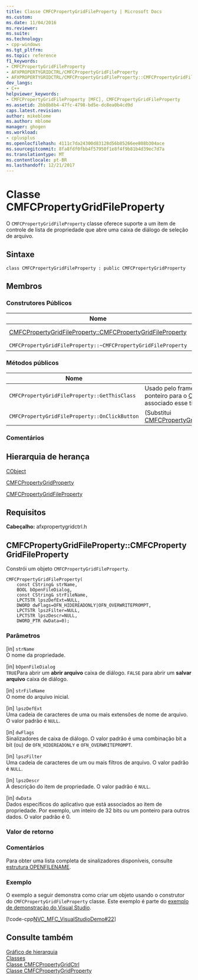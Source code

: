 ```yaml
---
title: Classe CMFCPropertyGridFileProperty | Microsoft Docs
ms.custom: 
ms.date: 11/04/2016
ms.reviewer: 
ms.suite: 
ms.technology:
- cpp-windows
ms.tgt_pltfrm: 
ms.topic: reference
f1_keywords:
- CMFCPropertyGridFileProperty
- AFXPROPERTYGRIDCTRL/CMFCPropertyGridFileProperty
- AFXPROPERTYGRIDCTRL/CMFCPropertyGridFileProperty::CMFCPropertyGridFileProperty
dev_langs:
- C++
helpviewer_keywords:
- CMFCPropertyGridFileProperty [MFC], CMFCPropertyGridFileProperty
ms.assetid: 2bb8b8b4-47fc-4798-bd5e-dc8ea0b4cd9d
caps.latest.revision: 
author: mikeblome
ms.author: mblome
manager: ghogen
ms.workload:
- cplusplus
ms.openlocfilehash: 4111c7da24300d83128d56b85266ee808b304ace
ms.sourcegitcommit: 8fa8fdf0fbb4f57950f1e8f4f9b81b4d39ec7d7a
ms.translationtype: MT
ms.contentlocale: pt-BR
ms.lasthandoff: 12/21/2017
---
```

# <a name="cmfcpropertygridfileproperty-class"></a>Classe CMFCPropertyGridFileProperty
O `CMFCPropertyGridFileProperty` classe oferece suporte a um item de controle de lista de propriedade que abre uma caixa de diálogo de seleção de arquivo.  
  
## <a name="syntax"></a>Sintaxe  
  
```  
class CMFCPropertyGridFileProperty : public CMFCPropertyGridProperty  
```  
  
## <a name="members"></a>Membros  
  
### <a name="public-constructors"></a>Construtores Públicos  
  
|Nome|Descrição|  
|----------|-----------------|  
|[CMFCPropertyGridFileProperty::CMFCPropertyGridFileProperty](#cmfcpropertygridfileproperty)|Constrói um objeto `CMFCPropertyGridFileProperty`.|  
|`CMFCPropertyGridFileProperty::~CMFCPropertyGridFileProperty`|Destruidor.|  
  
### <a name="public-methods"></a>Métodos públicos  
  
|Nome|Descrição|  
|----------|-----------------|  
|`CMFCPropertyGridFileProperty::GetThisClass`|Usado pelo framework para obter um ponteiro para o [CRuntimeClass](../../mfc/reference/cruntimeclass-structure.md) objeto associado esse tipo de classe.|  
|`CMFCPropertyGridFileProperty::OnClickButton`|(Substitui [CMFCPropertyGridProperty::OnClickButton](../../mfc/reference/cmfcpropertygridproperty-class.md#onclickbutton).)|  
  
### <a name="remarks"></a>Comentários  
  
## <a name="inheritance-hierarchy"></a>Hierarquia de herança  
 [CObject](../../mfc/reference/cobject-class.md)  
  
 [CMFCPropertyGridProperty](../../mfc/reference/cmfcpropertygridproperty-class.md)  
  
 [CMFCPropertyGridFileProperty](../../mfc/reference/cmfcpropertygridfileproperty-class.md)  
  
## <a name="requirements"></a>Requisitos  
 **Cabeçalho:** afxpropertygridctrl.h  
  
##  <a name="cmfcpropertygridfileproperty"></a>CMFCPropertyGridFileProperty::CMFCPropertyGridFileProperty  
 Constrói um objeto `CMFCPropertyGridFileProperty`.  
  
```  
CMFCPropertyGridFileProperty(
    const CString& strName,  
    BOOL bOpenFileDialog,  
    const CString& strFileName,  
    LPCTSTR lpszDefExt=NULL,  
    DWORD dwFlags=OFN_HIDEREADONLY|OFN_OVERWRITEPROMPT,  
    LPCTSTR lpszFilter=NULL,  
    LPCTSTR lpszDescr=NULL,  
    DWORD_PTR dwData=0);
```  
  
### <a name="parameters"></a>Parâmetros  
 [in] `strName`  
 O nome da propriedade.  
  
 [in] `bOpenFileDialog`  
 `TRUE`Para abrir um **abrir arquivo** caixa de diálogo. `FALSE` para abrir um **salvar arquivo** caixa de diálogo.  
  
 [in] `strFileName`  
 O nome do arquivo inicial.  
  
 [in] `lpszDefExt`  
 Uma cadeia de caracteres de uma ou mais extensões de nome de arquivo. O valor padrão é `NULL`.  
  
 [in] `dwFlags`  
 Sinalizadores de caixa de diálogo. O valor padrão é uma combinação bit a bit (ou) de `OFN_HIDEREADONLY` e `OFN_OVERWRITEPROMPT`.  
  
 [in] `lpszFilter`  
 Uma cadeia de caracteres de um ou mais filtros de arquivo. O valor padrão é `NULL`.  
  
 [in] `lpszDescr`  
 A descrição do item de propriedade. O valor padrão é `NULL`.  
  
 [in] `dwData`  
 Dados específicos do aplicativo que está associados ao item de propriedade. Por exemplo, um inteiro de 32 bits ou um ponteiro para outros dados. O valor padrão é 0.  
  
### <a name="return-value"></a>Valor de retorno  
  
### <a name="remarks"></a>Comentários  
 Para obter uma lista completa de sinalizadores disponíveis, consulte [estrutura OPENFILENAME](https://msdn.microsoft.com/library/ms646839.aspx).  
  
### <a name="example"></a>Exemplo  
 O exemplo a seguir demonstra como criar um objeto usando o construtor do `CMFCPropertyGridFileProperty` classe. Este exemplo é parte do [exemplo de demonstração do Visual Studio](../../visual-cpp-samples.md).  
  
 [!code-cpp[NVC_MFC_VisualStudioDemo#22](../../mfc/codesnippet/cpp/cmfcpropertygridfileproperty-class_1.cpp)]  
  
## <a name="see-also"></a>Consulte também  
 [Gráfico de hierarquia](../../mfc/hierarchy-chart.md)   
 [Classes](../../mfc/reference/mfc-classes.md)   
 [Classe CMFCPropertyGridCtrl](../../mfc/reference/cmfcpropertygridctrl-class.md)   
 [Classe CMFCPropertyGridProperty](../../mfc/reference/cmfcpropertygridproperty-class.md)
